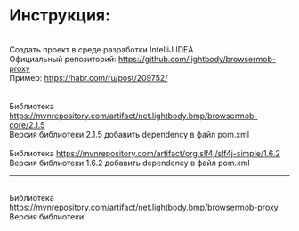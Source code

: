 # Инструкция:
<br>Создать проект в среде разработки IntelliJ IDEA
<br>Официальный репозиторий: https://github.com/lightbody/browsermob-proxy
<br>Пример: https://habr.com/ru/post/209752/
<br>
<br>
<br>Библиотека https://mvnrepository.com/artifact/net.lightbody.bmp/browsermob-core/2.1.5
<br>Версия библиотеки 2.1.5 добавить dependency в файл pom.xml
<br>
<br>Библиотека https://mvnrepository.com/artifact/org.slf4j/slf4j-simple/1.6.2
<br>Версия библиотеки 1.6.2 добавить dependency в файл pom.xml
<br>
<hr>
<br>Библиотека https://mvnrepository.com/artifact/net.lightbody.bmp/browsermob-proxy
<br>Версия библиотеки 
